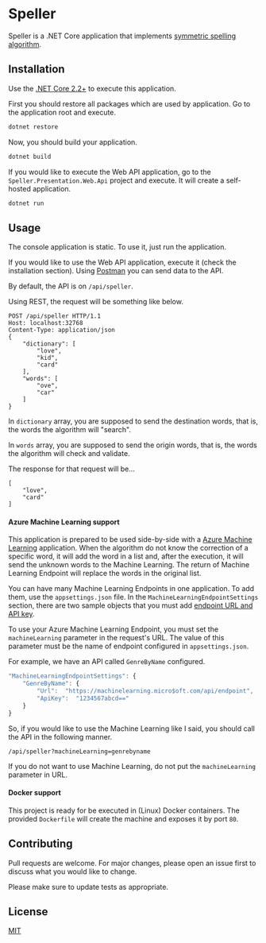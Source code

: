 # Speller

Speller is a .NET Core application that implements [symmetric spelling algorithm](https://github.com/wolfgarbe/SymSpell).

## Installation

Use the [.NET Core 2.2+](https://dotnet.microsoft.com/download) to execute this application.

First you should restore all packages which are used by application. Go to the application root and execute.

```bash
dotnet restore
```

Now, you should build your application.

```bash
dotnet build
```

If you would like to execute the Web API application, go to the `Speller.Presentation.Web.Api` project and execute. It will create a self-hosted application.

```bash
dotnet run
```

## Usage

The console application is static. To use it, just run the application.

If you would like to use the Web API application, execute it (check the installation section). Using [Postman](https://www.getpostman.com/) you can send data to the API.

By default, the API is on `/api/speller`.

Using REST, the request will be something like below.

```
POST /api/speller HTTP/1.1
Host: localhost:32768
Content-Type: application/json
{
    "dictionary": [
        "love",
        "kid",
        "card"
    ],
    "words": [
        "ove",
        "car"
    ]
}
```

In `dictionary` array, you are supposed to send the destination words, that is, the words the algorithm will "search".

In `words` array, you are supposed to send the origin words, that is, the words the algorithm will check and validate.

The response for that request will be...


```
[
    "love",
    "card"
]
```

#### Azure Machine Learning support

This application is prepared to be used side-by-side with a [Azure Machine Learning](https://docs.microsoft.com/pt-br/azure/machine-learning/) application. When the algorithm do not know the correction of a specific word, it will add the word in a list and, after the execution, it will send the unknown words to the Machine Learning. The return of Machine Learning Endpoint will replace the words in the original list.

You can have many Machine Learning Endpoints in one application. To add them, use the `appsettings.json` file. In the `MachineLearningEndpointSettings` section, there are two sample objects that you must add [endpoint URL and API key](https://docs.microsoft.com/en-us/azure/machine-learning/service/how-to-consume-web-service).

To use your Azure Machine Learning Endpoint, you must set the `machineLearning` parameter in the request's URL. The value of this parameter must be the name of endpoint configured in `appsettings.json`.

For example, we have an API called `GenreByName` configured.

```javascript
"MachineLearningEndpointSettings": {
    "GenreByName": {
        "Url":  "https://machinelearning.micro$oft.com/api/endpoint",
        "ApiKey":  "1234567abcd=="
    }
}
```

So, if you would like to use the Machine Learning like I said, you should call the API in the following manner.

`/api/speller?machineLearning=genrebyname`

If you do not want to use Machine Learning, do not put the `machineLearning` parameter in URL.

#### Docker support

This project is ready for be executed in (Linux) Docker containers. The provided `Dockerfile` will create the machine and exposes it by port `80`.

## Contributing
Pull requests are welcome. For major changes, please open an issue first to discuss what you would like to change.

Please make sure to update tests as appropriate.

## License
[MIT](https://darnley.mit-license.org/)
